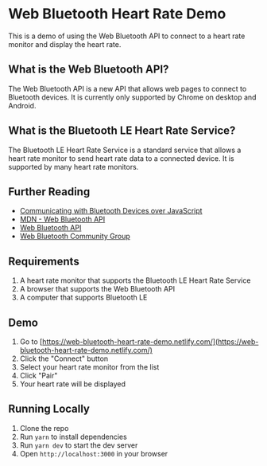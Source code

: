 # Web Bluetooth Heart Rate Demo

This is a demo of using the Web Bluetooth API to connect to a heart rate monitor and display the heart rate.

## What is the Web Bluetooth API?

The Web Bluetooth API is a new API that allows web pages to connect to Bluetooth devices. It is currently only supported by Chrome on desktop and Android.

## What is the Bluetooth LE Heart Rate Service?

The Bluetooth LE Heart Rate Service is a standard service that allows a heart rate monitor to send heart rate data to a connected device. It is supported by many heart rate monitors.

## Further Reading

- [Communicating with Bluetooth Devices over JavaScript](https://developer.chrome.com/articles/bluetooth/)
- [MDN - Web Bluetooth API](https://developer.mozilla.org/en-US/docs/Web/API/Web_Bluetooth_API)
- [Web Bluetooth API](https://webbluetoothcg.github.io/web-bluetooth/)
- [Web Bluetooth Community Group](https://www.w3.org/community/web-bluetooth/)

## Requirements

1. A heart rate monitor that supports the Bluetooth LE Heart Rate Service
2. A browser that supports the Web Bluetooth API
3. A computer that supports Bluetooth LE

## Demo

1. Go to [https://web-bluetooth-heart-rate-demo.netlify.com/](https://web-bluetooth-heart-rate-demo.netlify.com/)
2. Click the "Connect" button
3. Select your heart rate monitor from the list
4. Click "Pair"
5. Your heart rate will be displayed

## Running Locally

1. Clone the repo
2. Run `yarn` to install dependencies
3. Run `yarn dev` to start the dev server
4. Open `http://localhost:3000` in your browser